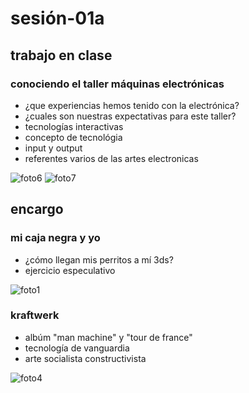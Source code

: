 # sesión-01a

## trabajo en clase

### conociendo el taller máquinas electrónicas

- ¿que experiencias hemos tenido con la electrónica?
- ¿cuales son nuestras expectativas para este taller?
- tecnologías interactivas
- concepto de tecnológia
- input y output
- referentes varios de las artes electronicas

![foto6](https://github.com/user-attachments/assets/bf64df51-610b-4e25-8dde-08d56e7d7d57)
![foto7](https://github.com/user-attachments/assets/2f946879-bd3c-496a-9e08-25af20795c02)

## encargo

### mi caja negra y yo

- ¿cómo llegan mis perritos a mí 3ds?
- ejercicio especulativo

![foto1](https://github.com/user-attachments/assets/27bde512-b2ea-475e-8833-fa6e4e4d4cc2)

### kraftwerk

- albúm "man machine" y "tour de france"
- tecnología de vanguardia
- arte socialista constructivista

![foto4](https://github.com/user-attachments/assets/1e42a54d-2365-40c1-bd70-65c93ae56f55)
